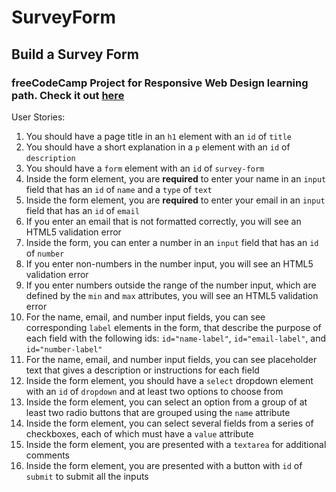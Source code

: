 # SurveyForm
## Build a Survey Form
### freeCodeCamp Project for Responsive Web Design learning path. Check it out [here](https://jjoslin07.github.io/SurveyForm/)

User Stories:

1. You should have a page title in an <code>h1</code> element with an <code>id</code> of <code>title</code>
2. You should have a short explanation in a <code>p</code> element with an <code>id</code> of <code>description</code>
3. You should have a <code>form</code> element with an <code>id</code> of <code>survey-form</code>
4. Inside the form element, you are <b>required</b> to enter your name in an <code>input</code> field that has an <code>id</code> of <code>name</code> and a <code>type</code> of <code>text</code>
5. Inside the form element, you are <b>required</b> to enter your email in an <code>input</code> field that has an <code>id</code> of <code>email</code>
6. If you enter an email that is not formatted correctly, you will see an HTML5 validation error
7. Inside the form, you can enter a number in an <code>input</code> field that has an <code>id</code> of <code>number</code>
8. If you enter non-numbers in the number input, you will see an HTML5 validation error
9. If you enter numbers outside the range of the number input, which are defined by the <code>min</code> and <code>max</code> attributes, you will see an HTML5 validation error
10. For the name, email, and number input fields, you can see corresponding <code>label</code> elements in the form, that describe the purpose of each field with the following ids: <code>id="name-label"</code>, <code>id="email-label"</code>, and <code>id="number-label"</code>
11. For the name, email, and number input fields, you can see placeholder text that gives a description or instructions for each field
12. Inside the form element, you should have a <code>select</code> dropdown element with an <code>id</code> of <code>dropdown</code> and at least two options to choose from
13. Inside the form element, you can select an option from a group of at least two radio buttons that are grouped using the <code>name</code> attribute
14. Inside the form element, you can select several fields from a series of checkboxes, each of which must have a <code>value</code> attribute
15. Inside the form element, you are presented with a <code>textarea</code> for additional comments
16. Inside the form element, you are presented with a button with <code>id</code> of <code>submit</code> to submit all the inputs

